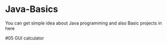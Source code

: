 # Java-Basics
You can get simple idea about Java programming and also Basic projects in here 

#05 GUI calculator
